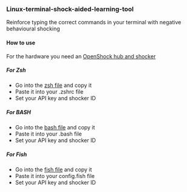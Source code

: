 ### Linux-terminal-shock-aided-learning-tool
Reinforce typing the correct commands in your terminal with negative behavioural shocking
#### How to use
For the hardware you need an [OpenShock hub and shocker](https://openshock.org/)
##### For Zsh
- Go into the [zsh file](https://github.com/Arxari/Linux-terminal-shock-aided-learning-tool/blob/main/zsh) and copy it
- Paste it into your .zshrc file
- Set your API key and shocker ID
##### For BASH
- Go into the [bash file](https://github.com/Arxari/Linux-terminal-shock-aided-learning-tool/blob/main/bash) and copy it
- Paste it into your .bash file
- Set your API key and shocker ID
##### For Fish
- Go into the [fish file](https://github.com/Arxari/Linux-terminal-shock-aided-learning-tool/blob/main/fish) and copy it
- Paste it into your config.fish file
- Set your API key and shocker ID
